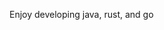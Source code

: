 Enjoy developing java, rust, and go

<!---
Jhowww/Jhowww is a ✨ special ✨ repository because its `README.md` (this file) appears on your GitHub profile.
You can click the Preview link to take a look at your changes.
--->

